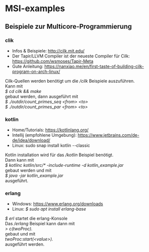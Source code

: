 
# MSI-examples
## Beispiele zur Multicore-Programmierung

### clik
* Infos & Beispiele: http://cilk.mit.edu/
* Der Tapir/LLVM Compiler ist der neueste Compiler für Cilk:
 https://github.com/wsmoses/Tapir-Meta
 * Gute Anleitung: https://nanxiao.me/en/first-taste-of-building-cilk-program-on-arch-linux/

Cilk-Quellen werden benötigt um die */cilk* Beispiele auszuführen.<br/>
Kann mit<br/>
*$ cd cilk && make*<br/> 
gebaut werden, dann ausgeführt mit<br/>
*$ ./outdir/count_primes_seq \<from\> \<to\>*<br/>
*$ ./outdir/count_primes_par \<from\> \<to\>*


### kotlin
* Home/Tutorials: https://kotlinlang.org/
* Intellij (empfohlene Umgebung): https://www.jetbrains.com/de-de/idea/download/
* Linux: sudo snap install kotlin --classic

Kotlin installation wird für das */kotlin* Beispiel benötigt. <br/>
Dann kann mit <br/>
*$ kotlinc kotlin/src/\* -include-runtime -d kotlin_example.jar* <br/>
gebaut werden und mit<br/>
*$ java -jar kotlin_example.jar*<br/>
ausgeführt.

### erlang
* Windows: https://www.erlang.org/downloads
* Linux: *$ sudo apt install erlang-base*

*$ erl* startet die erlang-Konsole<br/>
Das */erlang* Beispiel kann dann mit <br/>
*> c(twoProc).* <br/>
gebaut und mit <br/>
*twoProc:start(\<value\>).* <br/>
ausgeführt werden.

